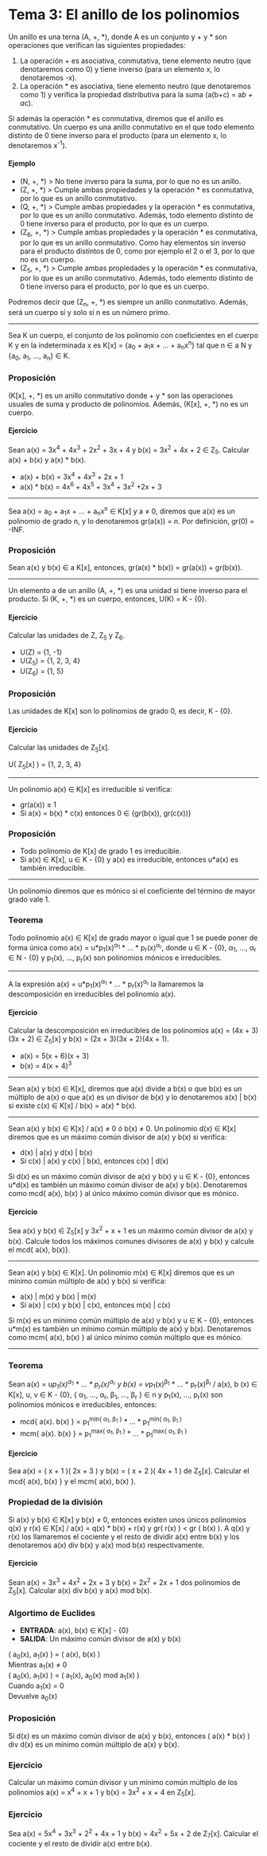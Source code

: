 # Tema 3: El anillo de los polinomios

Un anillo es una terna (A, +, \*), donde A es un conjunto y + y * son operaciones que verifican las siguientes propiedades:

1. La operación + es asociativa, conmutativa, tiene elemento neutro (que denotaremos como 0) y tiene inverso (para un elemento x, lo denotaremos -x).
2. La operación * es asociativa, tiene elemento neutro (que denotaremos como 1) y verifica la propiedad distributiva para la suma (a(b+c) = a*b + a*c).

Si además la operación * es conmutativa, diremos que el anillo es conmutativo. Un cuerpo es una anillo conmutativo en el que todo elemento distinto de 0 tiene inverso para el producto (para un elemento x, lo denotaremos x<sup>-1</sup>).

#### Ejemplo

+ (N, +, \*) > No tiene inverso para la suma, por lo que no es un anillo.
+ (Z, +, \*) > Cumple ambas propiedades y la operación * es conmutativa, por lo que es un anillo conmutativo.
+ (Q, +, \*) > Cumple ambas propiedades y la operación * es conmutativa, por lo que es un anillo conmutativo. Además, todo elemento distinto de 0 tiene inverso para el producto, por lo que es un cuerpo.
+ (Z<sub>6</sub>, +, \*) > Cumple ambas propiedades y la operación * es conmutativa, por lo que es un anillo conmutativo. Como hay elementos sin inverso para el producto distintos de 0, como por ejemplo el 2 o el 3, por lo que no es un cuerpo.
+ (Z<sub>5</sub>, +, \*) > Cumple ambas propiedades y la operación * es conmutativa, por lo que es un anillo conmutativo. Además, todo elemento distinto de 0 tiene inverso para el producto, por lo que es un cuerpo.

Podremos decir que (Z<sub>n</sub>, +, \*) es siempre un anillo conmutativo. Además, será un cuerpo sí y solo sí n es un número primo.

---

Sea K un cuerpo, el conjunto de los polinomio con coeficientes en el cuerpo K y en la indeterminada x es K[x] = {a<sub>0</sub> + a<sub>1</sub>x + ... + a<sub>n</sub>x<sup>n</sup>} tal que n ∈ a N y {a<sub>0</sub>, a<sub>1</sub>, ..., a<sub>n</sub>} ∈ K.

### Proposición

(K[x], +, \*) es un anillo conmutativo donde + y * son las operaciones usuales de suma y producto de polinomios. Además, (K[x], +, \*) no es un cuerpo.

#### Ejercicio

Sean a(x) = 3x<sup>4</sup> + 4x<sup>3</sup> + 2x<sup>2</sup> + 3x + 4 y b(x) = 3x<sup>2</sup> + 4x + 2 ∈ Z<sub>5</sub>. Calcular a(x) + b(x) y a(x) * b(x).

+ a(x) + b(x) = 3x<sup>4</sup> + 4x<sup>3</sup> + 2x + 1
+ a(x) * b(x) = 4x<sup>6</sup> + 4x<sup>5</sup> + 3x<sup>4</sup> + 3x<sup>2</sup> +2x + 3

---

Sea a(x) = a<sub>0</sub> + a<sub>1</sub>x + ... + a<sub>n</sub>x<sup>n</sup> ∈ K[x] y a ≠ 0, diremos que a(x) es un polinomio de grado n, y lo denotaremos gr(a(x)) = n. Por definición, gr(0) = -INF.

### Proposición

Sean a(x) y b(x) ∈ a K[x], entonces, gr(a(x) * b(x)) = gr(a(x)) + gr(b(x)).

---

Un elemento a de un anillo (A, +, \*) es una unidad si tiene inverso para el producto. Si (K, +, \*) es un cuerpo, entonces, U(K) = K - {0}.

#### Ejercicio

Calcular las unidades de Z, Z<sub>5</sub> y Z<sub>6</sub>.

+ U(Z) = {1, -1}
+ U(Z<sub>5</sub>) = {1, 2, 3, 4}
+ U(Z<sub>6</sub>) = {1, 5}

### Proposición

Las unidades de K[x] son lo polinomios de grado 0, es decir, K - {0}.

#### Ejercicio

Calcular las unidades de Z<sub>5</sub>[x].

U( Z<sub>5</sub>[x] ) = {1, 2, 3, 4}

---

Un polinomio a(x) ∈ K[x] es irreducible si verifica:
- gr(a(x)) ≥ 1
- Si a(x) = b(x) * c(x) entonces 0 ∈ {gr(b(x)), gr(c(x))}

### Proposición

- Todo polinomio de K[x] de grado 1 es irreducible.
- Si a(x) ∈ K[x], u ∈ K - {0} y a(x) es irreducible, entonces u*a(x) es también irreducible.

---

Un polinomio diremos que es mónico si el coeficiente del término de mayor grado vale 1.

### Teorema

Todo polinomio a(x) ∈ K[x] de grado mayor o igual que 1 se puede poner de forma única como a(x) = u*p<sub>1</sub>(x)<sup>α<sub>1</sub></sup> * ... * p<sub>r</sub>(x)<sup>α<sub>r</sub></sup>, donde u ∈ K - {0}, α<sub>1</sub>, ..., α<sub>r</sub> ∈ N - {0} y p<sub>1</sub>(x), ..., p<sub>r</sub>(x) son polinomios mónicos e irreducibles.

---

A la expresión a(x) = u*p<sub>1</sub>(x)<sup>α<sub>1</sub></sup> * ... * p<sub>r</sub>(x)<sup>α<sub>r</sub></sup> la llamaremos la descomposición en irreducibles del polinomio a(x).

#### Ejercicio

Calcular la descomposición en irreducibles de los polinomios a(x) = (4x + 3)(3x + 2) ∈ Z<sub>5</sub>[x] y b(x) = (2x + 3)(3x + 2)(4x + 1).

+ a(x) = 5(x + 6)(x + 3)
+ b(x) = 4(x + 4)<sup>3</sup>

---

Sean a(x) y b(x) ∈ K[x], diremos que a(x) divide a b(x) o que b(x) es un múltiplo de a(x) o que a(x) es un divisor de b(x) y lo denotaremos a(x) | b(x) si existe c(x) ∈ K[x] / b(x) = a(x) * b(x).

---

Sean a(x) y b(x) ∈ K[x] / a(x) ≠ 0 ó b(x) ≠ 0. Un polinomio d(x) ∈ K[x] diremos que es un máximo común divisor de a(x) y b(x) si verifica:

+ d(x) | a(x) y d(x) | b(x)
+ Si c(x) | a(x) y c(x) | b(x), entonces c(x) | d(x)

Si d(x) es un máximo común divisor de a(x) y b(x) y u ∈ K - {0}, entonces u*d(x) es también un máximo común divisor de a(x) y b(x). Denotaremos como mcd{ a(x), b(x) } al único máximo común divisor que es mónico.

#### Ejercicio

Sea a(x) y b(x) ∈ Z<sub>5</sub>[x] y 3x<sup>2</sup> + x + 1 es un máximo común divisor de a(x) y b(x). Calcule todos los máximos comunes divisores de a(x) y b(x) y calcule el mcd{ a(x), b(x)}.

---

Sean a(x) y b(x) ∈ K[x]. Un polinomio m(x) ∈ K[x] diremos que es un mínimo común múltiplo de a(x) y b(x) si verifica:

+ a(x) | m(x) y b(x) | m(x)
+ Si a(x) | c(x) y b(x) | c(x), entonces m(x) | c(x)

Si m(x) es un mínimo común múltiplo de a(x) y b(x) y u ∈ K - {0}, entonces u*m(x) es también un mínimo común múltiplo de a(x) y b(x). Denotaremos como mcm{ a(x), b(x) } al único mínimo común múltiplo que es mónico.

---

### Teorema

Sean a(x) = u*p<sub>1</sub>(x)<sup>α<sub>1</sub></sup> * ... * p<sub>r</sub>(x)<sup>α<sub>r</sub></sup> y b(x) = v*p<sub>1</sub>(x)<sup>β<sub>1</sub></sup> * ... * p<sub>r</sub>(x)<sup>β<sub>r</sub></sup> / a(x), b (x) ∈ K[x], u, v  ∈ K - {0}, { α<sub>1</sub>, ..., α<sub>r</sub>, β<sub>1</sub>, ..., β<sub>r</sub> } ∈ n y p<sub>1</sub>(x), ..., p<sub>r</sub>(x) son polinomios mónicos e irreducibles, entonces:

+ mcd{ a(x). b(x) } = p<sub>1</sub><sup>min{ α<sub>1</sub>, β<sub>1</sub> }</sup> \* ... \* p<sub>1</sub><sup>min{ α<sub>1</sub>, β<sub>1</sub> }</sup>
+ mcm{ a(x). b(x) } = p<sub>1</sub><sup>max{ α<sub>1</sub>, β<sub>1</sub> }</sup> \* ... \* p<sub>1</sub><sup>max{ α<sub>1</sub>, β<sub>1</sub> }</sup>

#### Ejercicio

Sea a(x) = ( x + 1 )( 2x + 3 ) y b(x) = ( x + 2 )( 4x + 1 ) de Z<sub>5</sub>[x]. Calcular el mcd{ a(x), b(x) } y el mcm{ a(x), b(x) }.

### Propiedad de la división

Si a(x) y b(x) ∈ K[x] y b(x) ≠ 0, entonces existen unos únicos polinomios q(x) y r(x) ∈ K[x] / a(x) = q(x) * b(x) + r(x) y gr( r(x) ) < gr ( b(x) ). A q(x) y r(x) los llamaremos el cociente y el resto de dividir a(x) entre b(x) y los denotaremos a(x) div b(x) y a(x) mod b(x) respectivamente.

#### Ejercicio

Sean a(x) = 3x<sup>3</sup> + 4x<sup>2</sup> + 2x + 3 y b(x) = 2x<sup>2</sup> + 2x + 1 dos polinomios de Z<sub>5</sub>[x]. Calcular a(x) div b(x) y a(x) mod b(x).

### Algortimo de Euclides

+ **ENTRADA**: a(x), b(x) ∈ K[x] - {0}
+ **SALIDA**: Un máximo común divisor de a(x) y b(x)

( a<sub>0</sub>(x), a<sub>1</sub>(x) ) = ( a(x), b(x) )  
Mientras a<sub>1</sub>(x) ≠ 0  
( a<sub>0</sub>(x), a<sub>1</sub>(x) ) = ( a<sub>1</sub>(x), a<sub>0</sub>(x) mod a<sub>1</sub>(x) )  
Cuando a<sub>1</sub>(x) = 0  
Devuelve a<sub>0</sub>(x)

### Proposición

Si d(x) es un máximo común divisor de a(x) y b(x), entonces ( a(x) * b(x) ) div d(x) es un mínimo común múltiplo de a(x) y b(x).

### Ejercicio

Calcular un máximo común divisor y un mínimo común múltiplo de los polinomios a(x) = x<sup>4</sup> + x + 1 y b(x) = 3x<sup>2</sup> + x + 4 en Z<sub>5</sub>[x].

### Ejercicio

Sea a(x) = 5x<sup>4</sup> + 3x<sup>3</sup> + 2<sup>2</sup> + 4x + 1 y b(x) = 4x<sup>2</sup> + 5x + 2 de Z<sub>7</sub>[x]. Calcular el cociente y el resto de dividir a(x) entre b(x).
